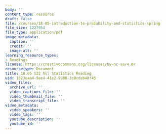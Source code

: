 ```yaml
---
body: ''
content_type: resource
draft: false
file: /courses/18-05-introduction-to-probability-and-statistics-spring-2022/mit18_05_s22_statistics.pdf
file_size: 1227954
file_type: application/pdf
image_metadata:
  caption: ''
  credit: ''
  image-alt: ''
learning_resource_types:
- Readings
license: https://creativecommons.org/licenses/by-nc-sa/4.0/
resourcetype: Document
title: 18.05 S22 All Statistics Reading
uid: 1623eaa4-9ee4-41e2-9988-3c8cdeb48f45
video_files:
  archive_url: ''
  video_captions_file: ''
  video_thumbnail_file: ''
  video_transcript_file: ''
video_metadata:
  video_speakers: ''
  video_tags: ''
  youtube_description: ''
  youtube_id: ''
---
```

